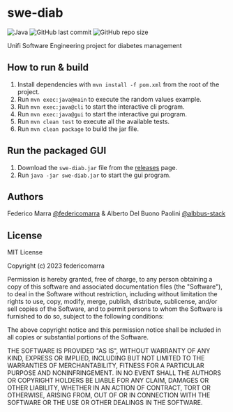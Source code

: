 # swe-diab

![Java](https://img.shields.io/badge/Java-11.0-ED8B00?style=for-the-badge&logo=openjdk&logoColor=white)
![GitHub last commit](https://img.shields.io/github/last-commit/federicomarra/swe-diab?style=for-the-badge)
![GitHub repo size](https://img.shields.io/github/repo-size/federicomarra/swe-diab?style=for-the-badge)

Unifi Software Engineering project for diabetes management

## How to run & build

1. Install dependencies with `mvn install -f pom.xml` from the root of the project.
1. Run `mvn exec:java@main` to execute the random values example.
1. Run `mvn exec:java@cli` to start the interactive cli program.
1. Run `mvn exec:java@gui` to start the interactive gui program.
1. Run `mvn clean test` to execute all the available tests.
1. Run `mvn clean package` to build the jar file.

## Run the packaged GUI

1. Download the `swe-diab.jar` file from the [releases](<https://github.com/federicomarra/swe-diab/releases>) page.
1. Run `java -jar swe-diab.jar` to start the gui program.

## Authors

Federico Marra [@federicomarra](https://github.com/federicomarra) & Alberto Del Buono Paolini [@albbus-stack](https://github.com/albbus-stack)

## License

MIT License

Copyright (c) 2023 federicomarra

Permission is hereby granted, free of charge, to any person obtaining a copy
of this software and associated documentation files (the "Software"), to deal
in the Software without restriction, including without limitation the rights
to use, copy, modify, merge, publish, distribute, sublicense, and/or sell
copies of the Software, and to permit persons to whom the Software is
furnished to do so, subject to the following conditions:

The above copyright notice and this permission notice shall be included in all
copies or substantial portions of the Software.

THE SOFTWARE IS PROVIDED "AS IS", WITHOUT WARRANTY OF ANY KIND, EXPRESS OR
IMPLIED, INCLUDING BUT NOT LIMITED TO THE WARRANTIES OF MERCHANTABILITY,
FITNESS FOR A PARTICULAR PURPOSE AND NONINFRINGEMENT. IN NO EVENT SHALL THE
AUTHORS OR COPYRIGHT HOLDERS BE LIABLE FOR ANY CLAIM, DAMAGES OR OTHER
LIABILITY, WHETHER IN AN ACTION OF CONTRACT, TORT OR OTHERWISE, ARISING FROM,
OUT OF OR IN CONNECTION WITH THE SOFTWARE OR THE USE OR OTHER DEALINGS IN THE
SOFTWARE.
